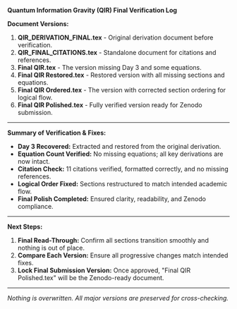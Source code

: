 **Quantum Information Gravity (QIR) Final Verification Log**

**Document Versions:**
1. **QIR_DERIVATION_FINAL.tex** - Original derivation document before verification.
2. **QIR_FINAL_CITATIONS.tex** - Standalone document for citations and references.
3. **Final QIR.tex** - The version missing Day 3 and some equations.
4. **Final QIR Restored.tex** - Restored version with all missing sections and equations.
5. **Final QIR Ordered.tex** - The version with corrected section ordering for logical flow.
6. **Final QIR Polished.tex** - Fully verified version ready for Zenodo submission.

---

**Summary of Verification & Fixes:**

- **Day 3 Recovered:** Extracted and restored from the original derivation.
- **Equation Count Verified:** No missing equations; all key derivations are now intact.
- **Citation Check:** 11 citations verified, formatted correctly, and no missing references.
- **Logical Order Fixed:** Sections restructured to match intended academic flow.
- **Final Polish Completed:** Ensured clarity, readability, and Zenodo compliance.

---

**Next Steps:**
1. **Final Read-Through:** Confirm all sections transition smoothly and nothing is out of place.
2. **Compare Each Version:** Ensure all progressive changes match intended fixes.
3. **Lock Final Submission Version:** Once approved, "Final QIR Polished.tex" will be the Zenodo-ready document.

---

*Nothing is overwritten. All major versions are preserved for cross-checking.*

